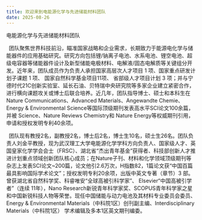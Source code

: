```yaml
---
title: 欢迎来到电能源化学与先进储能材料团队
date: 2025-08-26
---
```

电能源化学与先进储能材料团队

<!--more-->

&ensp;团队聚焦世界科技前沿，瞄准国家战略和企业需求，长期致力于能源电化学与储能器件的应用基础研究。研究方向包括锂/钠离子电池、水系电池、锂空电池、超级电容器等储能器件设计及新型储能电极材料、电解液/固态电解质等关键组分开发。近年来，团队成员作为负责人承担国家高层次人才项目 1 项、国家重点研发计划子课题 1 项、 国家自然科学基金项目11项、 省部级人才项目计划 3 项；并与宁德时代21C创新实验室、延长石油、贝特瑞中央研究院等多家企业建立紧密合作，进行横向课题攻关或博士后联合培养。近几年，团队指导博士、硕士和本科生在Nature Communications、Advanced Materials、Angewandte Chemie、Energy & Environmental Science等国际顶级期刊发表高水平SCI论文100余篇，并被 Science、Nature Reviews Chemistry和 Nature Energy等权威期刊引用，申请和授权发明专利40余项。

&ensp;团队现有教授2名，副教授2名，博士后2名，博士生10名，硕士生26名。团队负责人刘金平教授，现为武汉理工大学电能源化学学科方向负责人、国家级人才、英国皇家化学学会会士（FRSC）、湖北省“杰出青年基金”获得者、科技部创新人才推进计划重点领域创新团队核心成员；在Nature子刊、材料和化学领域顶级期刊等杂志上发表SCI论文~200篇，论文他引2.6万次，H指数82，1篇论文获“中国百篇最具影响国际学术论文”；授权发明专利20余项，出版中英文专著（章节）3 部。曾获湖北省自然科学奖、科睿唯安“全球高被引科学家”、 Elsevier“中国高被引学者”（连续 11年），Nano Research新锐青年科学家奖、SCOPUS青年科学家之星和中国新锐科技人物等荣誉。现任中国储能与动力电池及其材料专业委员会委员、Energy & Environmental Materials（中科院1区）创刊副主编、Interdisciplinary Materials（中科院1区） 学术编辑及多本1区英文期刊编委。

